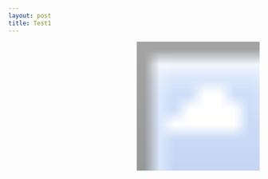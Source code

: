 ```yaml
---
layout: post
title: Test1
---
```




<div id="imageContainer">

<svg width="935px" height="480px">
  
  <g transform="translate(0,0)scale(1)">
  <image width="935px" height="480px" xmlns:xlink="http://www.w3.org/1999/xlink" xlink:href="/images/canvas.png"></image></g>

</svg>

</div>
